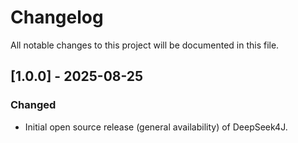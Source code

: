 # Changelog

All notable changes to this project will be documented in this file.

## [1.0.0] - 2025-08-25
### Changed
- Initial open source release (general availability) of DeepSeek4J.

